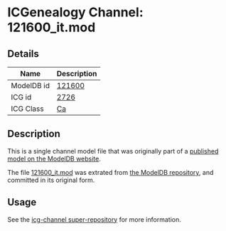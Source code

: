 # ICGenealogy Channel: 121600\_it.mod

## Details

Name | Description
---- | -----------
ModelDB id | [121600](http://senselab.med.yale.edu/ModelDB/ShowModel.cshtml?model=121600)
ICG id | [2726](http://icg.neurotheory.ox.ac.uk/channels/3/2726)
ICG Class | [Ca](http://icg.neurotheory.ox.ac.uk/channels/3)

## Description

This is a single channel model file that was originally part of a [published model on the ModelDB website](http://senselab.med.yale.edu/mModelDB/ShowModel.cshtml?model=121600).

The file [121600\_it.mod](121600_it.mod) was extrated from [the ModelDB repository](http://senselab.med.yale.edu/ModelDB/ShowModel.cshtml?model=121600), and committed in its original form.

## Usage

See the [icg-channel super-repository](https://github.com/icgenealogy/icg-channels) for more information.